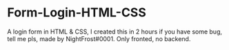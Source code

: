 # Form-Login-HTML-CSS
A login form in HTML &amp; CSS, I created this in 2 hours if you have some bug, tell me pls, made by NightFrost#0001.
Only fronted, no backend.
